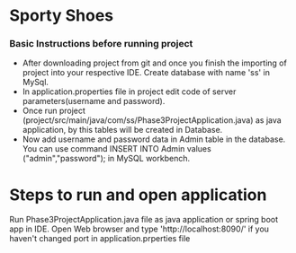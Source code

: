 # Sporty Shoes
### Basic Instructions before running project
* After downloading project from git and once you finish the importing of project into your respective IDE. Create database with name 'ss' in MySql.
* In application.properties file in project edit code of server parameters(username and password).
* Once run project (project/src/main/java/com/ss/Phase3ProjectApplication.java) as java application, by this tables will be created in Database.
* Now add username and password data in Admin table in the database. You can use command INSERT INTO Admin values ("admin","password"); in MySQL workbench.
# Steps to run and open application
Run Phase3ProjectApplication.java file as java application or spring boot app in IDE.
Open Web browser and type 'http://localhost:8090/' if you haven't changed port in application.prperties file
